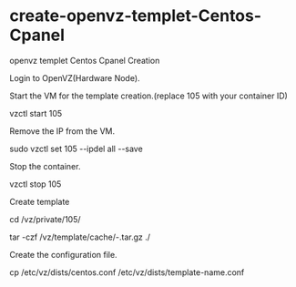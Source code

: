 # create-openvz-templet-Centos-Cpanel
openvz templet Centos Cpanel Creation

Login to OpenVZ(Hardware Node).

Start the VM for the template creation.(replace 105 with your container ID)

vzctl start 105

Remove the IP from the VM.

sudo vzctl set 105 --ipdel all --save

Stop the container.

vzctl stop 105

Create template

cd /vz/private/105/

tar -czf /vz/template/cache/<OS>-<ARCH>.tar.gz ./

Create the configuration file.

cp /etc/vz/dists/centos.conf /etc/vz/dists/template-name.conf
